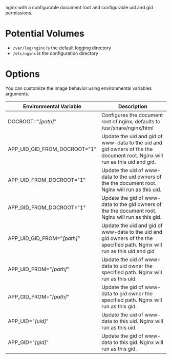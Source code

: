 nginx with a configurable document root and configurable uid and gid permissions.

Potential Volumes
===

  * `/var/log/nginx` is the default logging directory
  * `/etc/nginx` is the configuration directory

Options
===

You can customize the image behavior using environmental variables
arguments.

Environmental Variable       | Description
-----------------------------|-----------------------------
DOCROOT="*[path]*"           | Configures the document root of nginx, defaults to /usr/share/nginx/html
APP_UID_GID_FROM_DOCROOT="1" | Update the uid and gid of www-data to the uid and gid owners of the the document root. Nginx will run as this uid and gid.
APP_UID_FROM_DOCROOT="1"     | Update the uid of www-data to the uid owners of the the document root. Nginx will run as this uid.
APP_GID_FROM_DOCROOT="1"     | Update the gid of www-data to the gid owners of the the document root. Nginx will run as this gid.
APP_UID_GID_FROM="*[path]*"  | Update the uid and gid of www-data to the uid and gid owners of the the specified path. Nginx will run as this uid and gid
APP_UID_FROM="*[path]*"      | Update the uid of www-data to uid owner the specified path. Nginx will run as this uid.
APP_GID_FROM="*[path]*"      | Update the gid of www-data to gid owner the specified path. Nginx will run as this gid.
APP_UID="*[uid]*"            | Update the uid of www-data to this uid. Nginx will run as this uid.
APP_GID="*[gid]*"            | Update the gid of www-data to this gid. Nginx will run as this gid.
